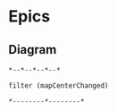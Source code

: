 
Epics
=====

Diagram
-------

    *--*--*--*--*

    filter (mapCenterChanged)

    *--------*--------*